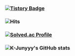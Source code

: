 ### [![Tistory Badge](https://img.shields.io/badge/Tech%20Blog-555263?style=flat&logoColor=white)](https://codingrapper.tistory.com)  
### ![Hits](https://hits.seeyoufarm.com/api/count/incr/badge.svg?url=https%3A%2F%2Fgithub.com%2FJEENSUNG&count_bg=%23C214E0&title_bg=%23555555&icon=worldhealthorganization.svg&icon_color=%23E7E7E7&title=hits&edge_flat=false)

### [![Solved.ac Profile](http://mazassumnida.wtf/api/generate_badge?boj=jeen0112)](https://solved.ac/jeen0112)

### ![K-Junyyy's GitHub stats](https://github-readme-stats.vercel.app/api?username=JEENSUNG&show_icons=true&theme=dracula)


<!--
**JEENSUNG/JEENSUNG** is a ✨ _special_ ✨ repository because its `README.md` (this file) appears on your GitHub profile.

Here are some ideas to get you started:

- 🔭 I’m currently working on ...
- 🌱 I’m currently learning ...
- 👯 I’m looking to collaborate on ...
- 🤔 I’m looking for help with ...
- 💬 Ask me about ...
- 📫 How to reach me: ...
- 😄 Pronouns: ...
- ⚡ Fun fact: ...
-->
